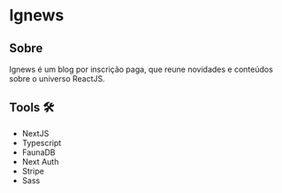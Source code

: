# Ignews

## Sobre

Ignews é um blog por inscrição paga, que reune novidades e conteúdos sobre o universo ReactJS.

## Tools 🛠️
- NextJS
- Typescript
- FaunaDB
- Next Auth
- Stripe
- Sass
